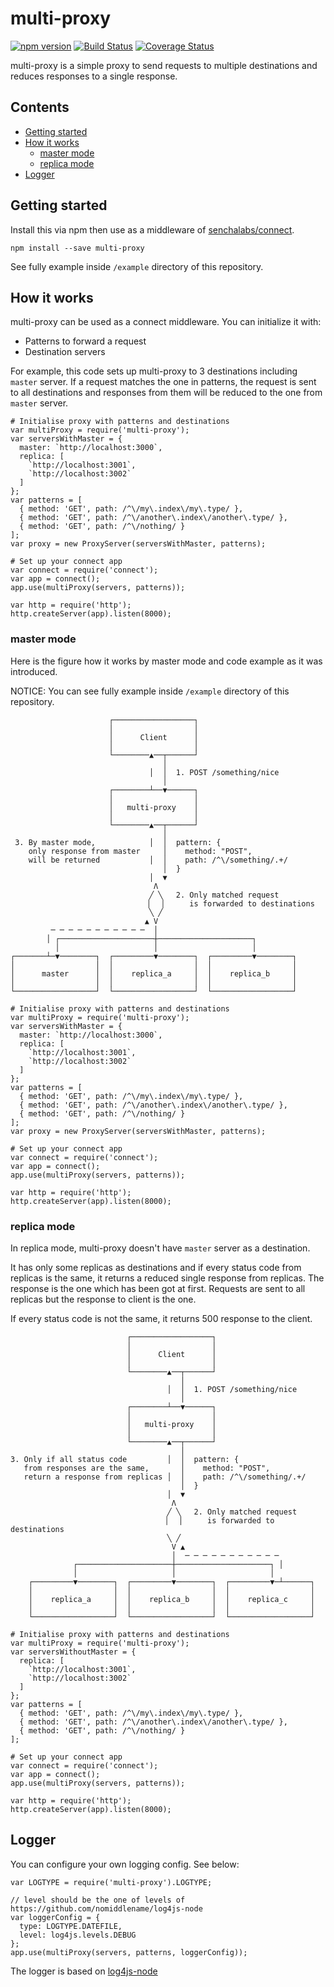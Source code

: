 multi-proxy
==========

[![npm version](https://badge.fury.io/js/multi-proxy.svg)](https://badge.fury.io/js/multi-proxy) [![Build Status](https://travis-ci.org/mookjp/multi-proxy.svg)](https://travis-ci.org/mookjp/multi-proxy) [![Coverage Status](https://coveralls.io/repos/mookjp/multi-proxy/badge.svg?branch=master&service=github)](https://coveralls.io/github/mookjp/multi-proxy?branch=master)

multi-proxy is a simple proxy to send requests to multiple destinations and
reduces responses to a single response.

<!-- START doctoc generated TOC please keep comment here to allow auto update -->
<!-- DON'T EDIT THIS SECTION, INSTEAD RE-RUN doctoc TO UPDATE -->
## Contents

- [Getting started](#getting-started)
- [How it works](#how-it-works)
  - [master mode](#master-mode)
  - [replica mode](#replica-mode)
- [Logger](#logger)

<!-- END doctoc generated TOC please keep comment here to allow auto update -->


## Getting started

Install this via npm then use as a middleware of [senchalabs/connect](https://github.com/senchalabs/connect).

```
npm install --save multi-proxy
```

See fully example inside `/example` directory of this repository.

## How it works

multi-proxy can be used as a connect middleware. You can initialize it with:

* Patterns to forward a request
* Destination servers

For example, this code sets up multi-proxy to 3 destinations including `master` server. 
If a request matches the one in patterns, the request is sent to all
destinations and responses from them will be reduced to the one from `master` server.

```
# Initialise proxy with patterns and destinations
var multiProxy = require('multi-proxy');
var serversWithMaster = {
  master: `http://localhost:3000`,
  replica: [
    `http://localhost:3001`,
    `http://localhost:3002`
  ]
};
var patterns = [
  { method: 'GET', path: /^\/my\.index\/my\.type/ },
  { method: 'GET', path: /^\/another\.index\/another\.type/ },
  { method: 'GET', path: /^\/nothing/ }
];
var proxy = new ProxyServer(serversWithMaster, patterns);

# Set up your connect app
var connect = require('connect');
var app = connect();
app.use(multiProxy(servers, patterns));

var http = require('http');
http.createServer(app).listen(8000);
```

### master mode

Here is the figure how it works by master mode and code example as it was introduced.

NOTICE: You can see fully example inside `/example` directory of this repository.

```
                      ┌──────────────────┐
                      │                  │
                      │      Client      │
                      │                  │
                      └────────▲──┬──────┘
                                  │
                               │  │  1. POST /something/nice
                                  │
                      ┌────────┴──▼──────┐
                      │                  │
                      │   multi-proxy    │
                      │                  │
                      └────────▲──┬──────┘
                                  │
 3. By master mode,            │  │  pattern: {
    only response from master     │    method: "POST",
    will be returned           │  │    path: /^\/something/.+/
                                  │  }
                               │  ▼
                                Λ
                               ╱ ╲   2. Only matched request
                              ▕   ▏     is forwarded to destinations
                               ╲ ╱
                              ▲ V
         ─ ─ ─ ─ ─ ─ ─ ─ ─ ─ ─  │
        │ ┌─────────────────────┼─────────────────────┐
          │                     │                     │
┌───────┴─▼────────┐  ┌─────────▼────────┐  ┌─────────▼────────┐
│                  │  │                  │  │                  │
│      master      │  │    replica_a     │  │    replica_b     │
│                  │  │                  │  │                  │
└──────────────────┘  └──────────────────┘  └──────────────────┘
```

```
# Initialise proxy with patterns and destinations
var multiProxy = require('multi-proxy');
var serversWithMaster = {
  master: `http://localhost:3000`,
  replica: [
    `http://localhost:3001`,
    `http://localhost:3002`
  ]
};
var patterns = [
  { method: 'GET', path: /^\/my\.index\/my\.type/ },
  { method: 'GET', path: /^\/another\.index\/another\.type/ },
  { method: 'GET', path: /^\/nothing/ }
];
var proxy = new ProxyServer(serversWithMaster, patterns);

# Set up your connect app
var connect = require('connect');
var app = connect();
app.use(multiProxy(servers, patterns));

var http = require('http');
http.createServer(app).listen(8000);
```

### replica mode

In replica mode, multi-proxy doesn't have `master` server as a destination.

It has only some replicas as destinations and if every status code from replicas is the same,
it returns a reduced single response from replicas. The response is the one which has been got at first.
Requests are sent to all replicas but the response to client is the one.

If every status code is not the same, it returns 500 response to the client.

```
                          ┌──────────────────┐
                          │                  │
                          │      Client      │
                          │                  │
                          └────────▲──┬──────┘
                                      │
                                   │  │  1. POST /something/nice
                                      │
                          ┌────────┴──▼──────┐
                          │                  │
                          │   multi-proxy    │
                          │                  │
                          └────────▲──┬──────┘
                                      │
3. Only if all status code         │  │  pattern: {
   from responses are the same,       │    method: "POST",
   return a response from replicas │  │    path: /^\/something/.+/
                                      │  }
                                   │  ▼
                                    Λ
                                   ╱ ╲   2. Only matched request
                                  ▕   ▏     is forwarded to destinations
                                   ╲ ╱
                                    V ▲
                                    │  ─ ─ ─ ─ ─ ─ ─ ─ ─ ─ ─
              ┌─────────────────────┼─────────────────────┐ │
              │                     │                     │
    ┌─────────▼────────┐  ┌─────────▼────────┐  ┌─────────▼─┴──────┐
    │                  │  │                  │  │                  │
    │    replica_a     │  │    replica_b     │  │    replica_c     │
    │                  │  │                  │  │                  │
    └──────────────────┘  └──────────────────┘  └──────────────────┘
```

```
# Initialise proxy with patterns and destinations
var multiProxy = require('multi-proxy');
var serversWithoutMaster = {
  replica: [
    `http://localhost:3001`,
    `http://localhost:3002`
  ]
};
var patterns = [
  { method: 'GET', path: /^\/my\.index\/my\.type/ },
  { method: 'GET', path: /^\/another\.index\/another\.type/ },
  { method: 'GET', path: /^\/nothing/ }
];

# Set up your connect app
var connect = require('connect');
var app = connect();
app.use(multiProxy(servers, patterns));

var http = require('http');
http.createServer(app).listen(8000);
```

## Logger

You can configure your own logging config. See below:

```
var LOGTYPE = require('multi-proxy').LOGTYPE;

// level should be the one of levels of https://github.com/nomiddlename/log4js-node
var loggerConfig = {
  type: LOGTYPE.DATEFILE,
  level: log4js.levels.DEBUG
};
app.use(multiProxy(servers, patterns, loggerConfig));
```

The logger is based on [log4js-node](https://github.com/nomiddlename/log4js-node)
